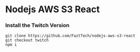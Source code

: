 # Nodejs AWS S3 React

### Install the Twitch Version

```
git clone https://github.com/FaztTech/nodejs-aws-s3-react
git checkout twitch
npm i
```